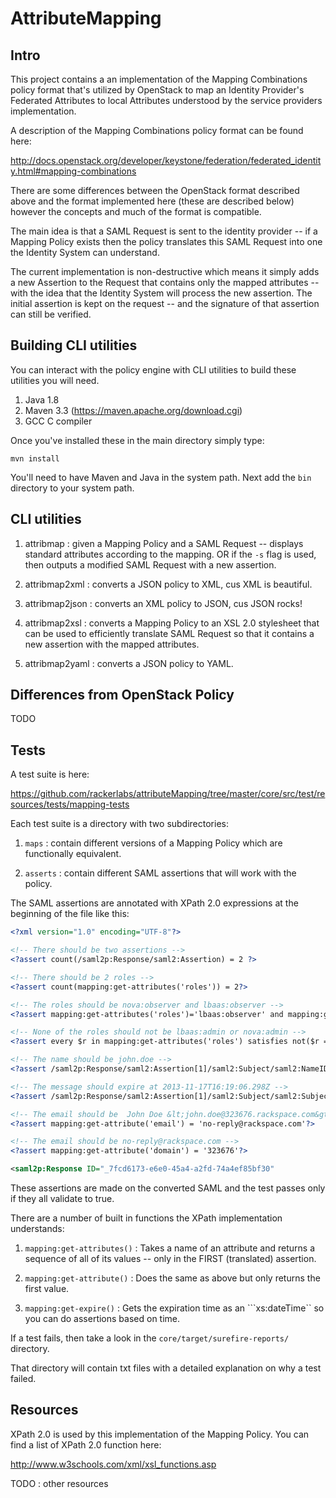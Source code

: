 # AttributeMapping

## Intro

This project contains a an implementation of the Mapping Combinations
policy format that's utilized by OpenStack to map an Identity
Provider's Federated Attributes to local Attributes understood by the
service providers implementation.

A description of the Mapping Combinations policy format can be found
here:

http://docs.openstack.org/developer/keystone/federation/federated_identity.html#mapping-combinations

There are some differences between the OpenStack format described
above and the format implemented here (these are described below)
however the concepts and much of the format is compatible.

The main idea is that a SAML Request is sent to the identity
provider -- if a Mapping Policy exists then the policy translates
this SAML Request into one the Identity System can understand.

The current implementation is non-destructive which means it simply
adds a new Assertion to the Request that contains only the mapped
attributes -- with the idea that the Identity System will process the
new assertion.  The initial assertion is kept on the request -- and
the signature of that assertion can still be verified.

## Building CLI utilities

You can interact with the policy engine with CLI utilities to build
these utilities you will need.

1. Java 1.8
2. Maven 3.3 (https://maven.apache.org/download.cgi)
3. GCC C compiler

Once you've installed these in the main directory simply type:

````shell
mvn install
````

You'll need to have Maven and Java in the system path.  Next add the
```bin``` directory to your system path. 

## CLI utilities

1. attribmap : given a Mapping Policy and a SAML Request -- displays
standard attributes according to the mapping.  OR if the ```-s```
flag is used, then outputs a modified SAML Request with a new assertion.

1. attribmap2xml : converts a JSON policy to XML, cus XML is
beautiful.

1. attribmap2json : converts an XML policy to JSON, cus JSON rocks!

1. attribmap2xsl : converts a Mapping Policy to an XSL 2.0 stylesheet
that can be used to efficiently translate SAML Request so that it
contains a new assertion with the mapped attributes.

1. attribmap2yaml : converts a JSON policy to YAML.

## Differences from OpenStack Policy

TODO

## Tests

A test suite is here:

https://github.com/rackerlabs/attributeMapping/tree/master/core/src/test/resources/tests/mapping-tests

Each test suite is a directory with two subdirectories:

1. ```maps``` : contain different versions of a Mapping Policy which
are functionally equivalent.

2. ```asserts``` : contain different SAML assertions that will work
with the policy.

The SAML assertions are annotated with XPath 2.0 expressions at the
beginning of the file like this:

````xml
<?xml version="1.0" encoding="UTF-8"?>

<!-- There should be two assertions -->
<?assert count(/saml2p:Response/saml2:Assertion) = 2 ?>

<!-- There should be 2 roles -->
<?assert count(mapping:get-attributes('roles')) = 2?>

<!-- The roles should be nova:observer and lbaas:observer -->
<?assert mapping:get-attributes('roles')='lbaas:observer' and mapping:get-attributes('roles')='nova:observer' ?>

<!-- None of the roles should not be lbaas:admin or nova:admin -->
<?assert every $r in mapping:get-attributes('roles') satisfies not($r = ('lbaas:admin', 'nova:admin'))?>

<!-- The name should be john.doe -->
<?assert /saml2p:Response/saml2:Assertion[1]/saml2:Subject/saml2:NameID = 'john.doe'?>

<!-- The message should expire at 2013-11-17T16:19:06.298Z -->
<?assert /saml2p:Response/saml2:Assertion[1]/saml2:Subject/saml2:SubjectConfirmation/saml2:SubjectConfirmationData/@NotOnOrAfter = '2013-11-17T16:19:06.298Z'?>

<!-- The email should be  John Doe &lt;john.doe@323676.rackspace.com&gt; -->
<?assert mapping:get-attribute('email') = 'no-reply@rackspace.com'?>

<!-- The email should be no-reply@rackspace.com -->
<?assert mapping:get-attribute('domain') = '323676'?>

<saml2p:Response ID="_7fcd6173-e6e0-45a4-a2fd-74a4ef85bf30" 
````

These assertions are made on the converted SAML and the test passes
only if they all validate to true.

There are a number of built in functions the XPath implementation
understands:

1. ```mapping:get-attributes()```  : Takes a name of an attribute and
returns a sequence of all of its values -- only in the FIRST
(translated) assertion.

1. ```mapping:get-attribute()```  : Does the same as above but only
returns the first value.

1. ```mapping:get-expire()``` : Gets the expiration time as an
```xs:dateTime`` so you can do assertions based on time. 

If a test fails, then take a look in the
```core/target/surefire-reports/``` directory.

That directory will contain txt files with a detailed explanation on
why a test failed.

## Resources

XPath 2.0 is used by this implementation of the Mapping Policy. You
can find a list of XPath 2.0 function here:

http://www.w3schools.com/xml/xsl_functions.asp

TODO : other resources


